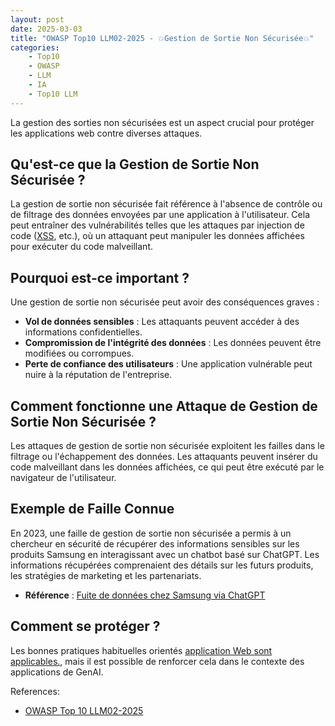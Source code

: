 ```yaml
---
layout: post
date: 2025-03-03
title: "OWASP Top10 LLM02-2025 - 💥Gestion de Sortie Non Sécurisée💥"
categories:
    - Top10
    - OWASP 
    - LLM
    - IA
    - Top10 LLM
---
```


La gestion des sorties non sécurisées est un aspect crucial pour protéger les applications web contre diverses attaques.

## Qu'est-ce que la Gestion de Sortie Non Sécurisée ?

La gestion de sortie non sécurisée fait référence à l'absence de contrôle ou de filtrage des données envoyées par une 
application à l'utilisateur. Cela peut entraîner des vulnérabilités telles que les attaques par injection de code 
([XSS](),  etc.), où un attaquant peut manipuler les données affichées pour exécuter du code malveillant.

## Pourquoi est-ce important ?

Une gestion de sortie non sécurisée peut avoir des conséquences graves :

- **Vol de données sensibles** : Les attaquants peuvent accéder à des informations confidentielles.
- **Compromission de l'intégrité des données** : Les données peuvent être modifiées ou corrompues.
- **Perte de confiance des utilisateurs** : Une application vulnérable peut nuire à la réputation de l'entreprise.

## Comment fonctionne une Attaque de Gestion de Sortie Non Sécurisée ?

Les attaques de gestion de sortie non sécurisée exploitent les failles dans le filtrage ou l'échappement des données. 
Les attaquants peuvent insérer du code malveillant dans les données affichées, ce qui peut être exécuté par le navigateur
de l'utilisateur. 



## Exemple de Faille Connue

En 2023, une faille de gestion de sortie non sécurisée a permis à un chercheur en sécurité de récupérer des informations sensibles sur les produits Samsung en interagissant avec un chatbot basé sur ChatGPT. Les informations récupérées comprenaient des détails sur les futurs produits, les stratégies de marketing et les partenariats.


- **Référence** : [Fuite de données chez Samsung via ChatGPT](https://cybernews.com/security/chatgpt-samsung-leak-explained-lessons/)


## Comment se protéger ?

Les bonnes pratiques habituelles orientés [application Web sont applicables.](/2025/03/04/LLM02-2025-Protection/), mais
il est possible de renforcer cela dans le contexte des applications de GenAI.

References:
- [OWASP Top 10 LLM02-2025](https://genaisecurityproject.com/llmrisk/llm022025-sensitive-information-disclosure/)